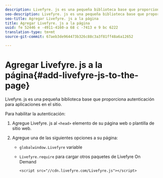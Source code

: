 ```yaml
---
description: Livefyre. js es una pequeña biblioteca base que proporciona autenticación para aplicaciones en el sitio.
seo-description: Livefyre. js es una pequeña biblioteca base que proporciona autenticación para aplicaciones en el sitio.
seo-title: Agregar Livefyre. js a la página
title: Agregar Livefyre. js a la página
uuid: fe 52446 e -4911-4160-a 68 c -7413 e 9 bc 6222
translation-type: tm+mt
source-git-commit: 67aeb3de964473b326c88c3a3f81ff48a6a12652

---
```



# Agregar Livefyre. js a la página{#add-livefyre-js-to-the-page}

Livefyre. js es una pequeña biblioteca base que proporciona autenticación para aplicaciones en el sitio.

Para habilitar la autenticación:

1. Agregue Livefyre. js al `<head>` elemento de su página web o plantilla de sitio web.
1. Agregue una de las siguientes opciones a su página:

   * `globalwindow.Livefyre` variable
   * `Livefyre.require` para cargar otros paquetes de Livefyre On Demand

      ```
      <script src="//cdn.livefyre.com/Livefyre.js"></script>
      ```

